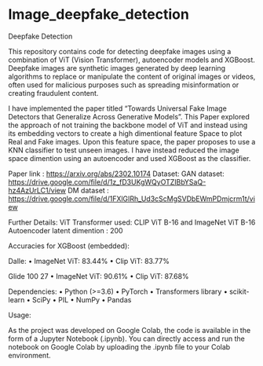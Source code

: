 # Image_deepfake_detection
Deepfake Detection

This repository contains code for detecting deepfake images using a combination of ViT (Vision Transformer), autoencoder models and XGBoost. Deepfake images are synthetic images generated by deep learning algorithms to replace or manipulate the content of original images or videos, often used for malicious purposes such as spreading misinformation or creating fraudulent content.

I have implemented the paper titled “Towards Universal Fake Image Detectors that Generalize Across Generative Models”. This Paper explored the approach of not training the backbone model of ViT and instead using its embedding vectors to create a high dimentional feature Space to plot Real and Fake images. Upon this feature space, the paper proposes to use a KNN classifier to test unseen images. I have instead reduced the image space dimention using an autoencoder and used XGBoost as the classifier.   

Paper link : https://arxiv.org/abs/2302.10174
Dataset:
GAN dataset: https://drive.google.com/file/d/1z_fD3UKgWQyOTZIBbYSaQ-hz4AzUrLC1/view 
DM dataset : https://drive.google.com/file/d/1FXlGIRh_Ud3cScMgSVDbEWmPDmjcrm1t/view

Further Details:
ViT Transformer used: CLIP ViT B-16 and ImageNet ViT B-16
Autoencoder latent dimention : 200

Accuracies for XGBoost (embedded):

Dalle:
•	ImageNet ViT: 83.44%
•	Clip ViT: 83.77%

Glide 100 27
•	ImageNet ViT: 90.61%
•	Clip ViT: 87.68%

Dependencies:
•	Python (>=3.6)
•	PyTorch
•	Transformers library 
•	scikit-learn
•	SciPy
•	PIL
•	NumPy
•	Pandas

Usage:

As the project was developed on Google Colab, the code is available in the form of a Jupyter Notebook (.ipynb). You can directly access and run the notebook on Google Colab by uploading the .ipynb file to your Colab environment.
